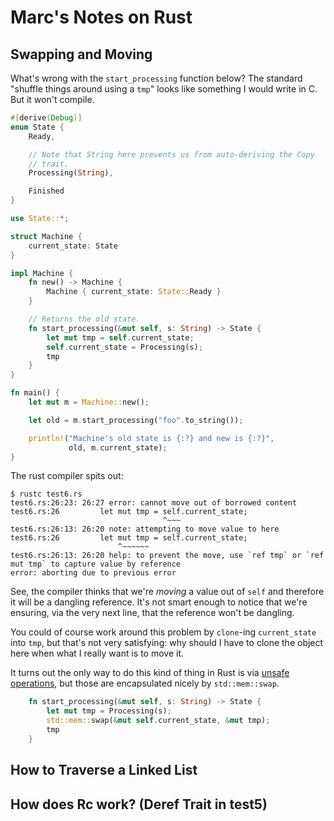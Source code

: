 

# Marc's Notes on Rust

## Swapping and Moving

What's wrong with the `start_processing` function below?  The standard
"shuffle things around using a `tmp`" looks like something I would write
in C.  But it won't compile.

```rust
#[derive(Debug)]
enum State {
    Ready,

    // Note that String here prevents us from auto-deriving the Copy
    // trait.
    Processing(String),

    Finished
}

use State::*;

struct Machine {
    current_state: State
}

impl Machine {
    fn new() -> Machine {
        Machine { current_state: State::Ready }
    }

    // Returns the old state.
    fn start_processing(&mut self, s: String) -> State {
        let mut tmp = self.current_state;
        self.current_state = Processing(s);
        tmp
    }
}

fn main() {
    let mut m = Machine::new();

    let old = m.start_processing("foo".to_string());

    println!("Machine's old state is {:?} and new is {:?}",
             old, m.current_state);
}
```

The rust compiler spits out:

```
$ rustc test6.rs
test6.rs:26:23: 26:27 error: cannot move out of borrowed content
test6.rs:26         let mut tmp = self.current_state;
                                  ^~~~
test6.rs:26:13: 26:20 note: attempting to move value to here
test6.rs:26         let mut tmp = self.current_state;
                        ^~~~~~~
test6.rs:26:13: 26:20 help: to prevent the move, use `ref tmp` or `ref mut tmp` to capture value by reference
error: aborting due to previous error
```

See, the compiler thinks that we're *moving* a value out of `self` and
therefore it will be a dangling reference.  It's not smart enough to
notice that we're ensuring, via the very next line, that the reference
won't be dangling.

You could of course work around this problem by `clone`-ing
`current_state` into `tmp`, but that's not very satisfying: why should
I have to clone the object here when what I really want is to move it.

It turns out the only way to do this kind of thing in Rust is via
[unsafe operations][swap], but those are encapsulated nicely by `std::mem::swap`.

```rust
    fn start_processing(&mut self, s: String) -> State {
        let mut tmp = Processing(s);
        std::mem::swap(&mut self.current_state, &mut tmp);
        tmp
    }
```

[swap]: https://doc.rust-lang.org/src/core/mem.rs.html#294-308

## How to Traverse a Linked List

## How does Rc<T> work? (Deref Trait in test5)
